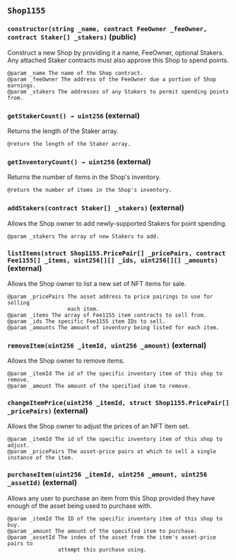 ## `Shop1155`






### `constructor(string _name, contract FeeOwner _feeOwner, contract Staker[] _stakers)` (public)

Construct a new Shop by providing it a name, FeeOwner, optional Stakers. Any
    attached Staker contracts must also approve this Shop to spend points.

    @param _name The name of the Shop contract.
    @param _feeOwner The address of the FeeOwner due a portion of Shop earnings.
    @param _stakers The addresses of any Stakers to permit spending points from.



### `getStakerCount() → uint256` (external)

Returns the length of the Staker array.

    @return the length of the Staker array.



### `getInventoryCount() → uint256` (external)

Returns the number of items in the Shop's inventory.

    @return the number of items in the Shop's inventory.



### `addStakers(contract Staker[] _stakers)` (external)

Allows the Shop owner to add newly-supported Stakers for point spending.

    @param _stakers The array of new Stakers to add.



### `listItems(struct Shop1155.PricePair[] _pricePairs, contract Fee1155[] _items, uint256[][] _ids, uint256[][] _amounts)` (external)

Allows the Shop owner to list a new set of NFT items for sale.

    @param _pricePairs The asset address to price pairings to use for selling
                       each item.
    @param _items The array of Fee1155 item contracts to sell from.
    @param _ids The specific Fee1155 item IDs to sell.
    @param _amounts The amount of inventory being listed for each item.



### `removeItem(uint256 _itemId, uint256 _amount)` (external)

Allows the Shop owner to remove items.

    @param _itemId The id of the specific inventory item of this shop to remove.
    @param _amount The amount of the specified item to remove.



### `changeItemPrice(uint256 _itemId, struct Shop1155.PricePair[] _pricePairs)` (external)

Allows the Shop owner to adjust the prices of an NFT item set.

    @param _itemId The id of the specific inventory item of this shop to adjust.
    @param _pricePairs The asset-price pairs at which to sell a single instance of the item.



### `purchaseItem(uint256 _itemId, uint256 _amount, uint256 _assetId)` (external)

Allows any user to purchase an item from this Shop provided they have enough
    of the asset being used to purchase with.

    @param _itemId The ID of the specific inventory item of this shop to buy.
    @param _amount The amount of the specified item to purchase.
    @param _assetId The index of the asset from the item's asset-price pairs to
                    attempt this purchase using.




